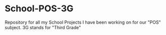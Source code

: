 # School-POS-3G
Repository for all my School Projects I have been working on for our "POS" subject.
3G stands for "Third Grade"

